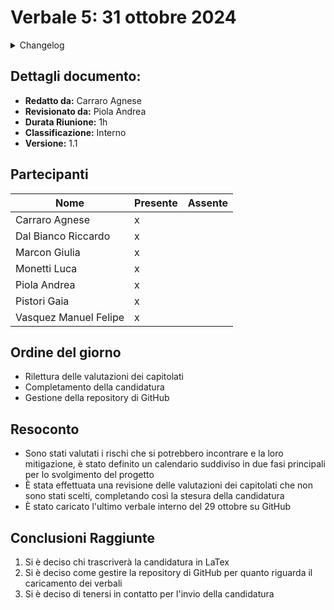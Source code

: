 # Verbale 5: 31 ottobre 2024

<details>
  <summary>Changelog</summary>

| Data | Versione | Descrizione | Autore | Data Approvazione | Approvatore |
|------|----------|-------------|---------|------------------|-------------|
| 04/11/2024 | 1.1 | Aggiunta versionamento e durata riunione | Agnese Carraro | 05/11/2024 | Andrea Piola |
| 31/10/2024 | 1.0 | Prima stesura del documento | Agnese Carraro | 01/11/2024 | Andrea Piola |

</details>

## Dettagli documento:

- **Redatto da:** Carraro Agnese
- **Revisionato da:** Piola Andrea
- **Durata Riunione:** 1h
- **Classificazione:** Interno
- **Versione:** 1.1

## Partecipanti

| Nome | Presente | Assente |
|------|----------|---------|
| Carraro Agnese | x |  |
| Dal Bianco Riccardo | x |  |
| Marcon Giulia | x |  |
| Monetti Luca | x |  |
| Piola Andrea | x |  |
| Pistori Gaia | x |  |
| Vasquez Manuel Felipe | x |  |

## Ordine del giorno

- Rilettura delle valutazioni dei capitolati
- Completamento della candidatura
- Gestione della repository di GitHub

## Resoconto

- Sono stati valutati i rischi che si potrebbero incontrare e la loro mitigazione, è stato definito un calendario suddiviso in due fasi principali per lo svolgimento del progetto
- È stata effettuata una revisione delle valutazioni dei capitolati che non sono stati scelti, completando così la stesura della candidatura
- È stato caricato l'ultimo verbale interno del 29 ottobre su GitHub

## Conclusioni Raggiunte

1. Si è deciso chi trascriverà la candidatura in LaTex
2. Si è deciso come gestire la repository di GitHub per quanto riguarda il caricamento dei verbali
3. Si è deciso di tenersi in contatto per l'invio della candidatura 